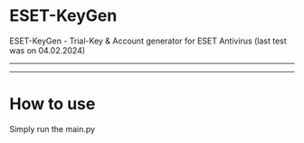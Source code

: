 # ESET-KeyGen
ESET-KeyGen - Trial-Key & Account generator for ESET Antivirus (last test was on 04.02.2024)

---

---

# How to use

Simply run the main.py
